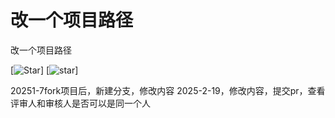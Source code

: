 # 改一个项目路径

改一个项目路径

[![Star](https://gitcode.com/wangyongzheng2/gygxmlj123321/star/badge.svg)]
[![star](https://gitcode.com/GitCode-official-team/EssayCompetition/star/badge.svg)]


20251-7fork项目后，新建分支，修改内容
2025-2-19，修改内容，提交pr，查看评审人和审核人是否可以是同一个人